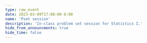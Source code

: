 ```yaml
---
type: raw_event
date: 2023-03-09T17:00:00-8:00
name: 'Pset session'
description: 'In-class problem set session for Statistics I.'
hide_from_announcments: true
hide_time: false
---
```

